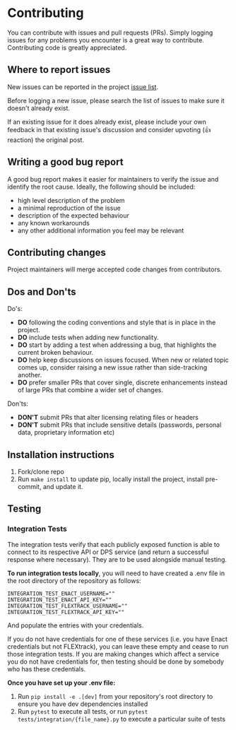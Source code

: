 # Contributing
You can contribute with issues and pull requests (PRs). Simply logging issues for any problems you encounter is a great way to contribute. Contributing code is greatly appreciated.

## Where to report issues
New issues can be reported in the project [issue list](../../../issues).

Before logging a new issue, please search the list of issues to make sure it doesn't already exist.

If an existing issue for it does already exist, please include your own feedback in that existing issue's discussion and consider upvoting (👍 reaction) the original post. 

## Writing a good bug report
A good bug report makes it easier for maintainers to verify the issue and identify the root cause. Ideally, the following should be included:
- high level description of the problem
- a minimal reproduction of the issue
- description of the expected behaviour
- any known workarounds
- any other additional information you feel may be relevant

## Contributing changes
Project maintainers will merge accepted code changes from contributors.

## Dos and Don'ts
Do's:
- **DO** following the coding conventions and style that is in place in the project.
- **DO** include tests when adding new functionality.
- **DO** start by adding a test when addressing a bug, that highlights the current broken behaviour.
- **DO** help keep discussions on issues focused. When new or related topic comes up, consider raising a new issue rather than side-tracking another.
- **DO** prefer smaller PRs that cover single, discrete enhancements instead of large PRs that combine a wider set of changes.

Don'ts:
- **DON'T** submit PRs that alter licensing relating files or headers
- **DON'T** submit PRs that include sensitive details (passwords, personal data, proprietary information etc)

## Installation instructions

1. Fork/clone repo
2. Run `make install` to update pip, locally install the project, install pre-commit, and update it.

## Testing
### Integration Tests
The integration tests verify that each publicly exposed function is able to connect to its respective API or DPS service (and return a successful response where necessary). They are to be used alongside manual testing.

**To run integration tests locally**, you will need to have created a .env file in the root directory of the repository as follows:
```dotenv
INTEGRATION_TEST_ENACT_USERNAME=""
INTEGRATION_TEST_ENACT_API_KEY=""
INTEGRATION_TEST_FLEXTRACK_USERNAME=""
INTEGRATION_TEST_FLEXTRACK_API_KEY=""
```
And populate the entries with your credentials.

If you do not have credentials for one of these services (i.e. you have Enact credentials but not FLEXtrack), you can leave these empty and cease to run those integration tests. If you are making changes which affect a service you do not have credentials for, then testing should be done by somebody who has these credentials.

**Once you have set up your .env file:**
1. Run `pip install -e .[dev]` from your repository's root directory to ensure you have dev dependencies installed
2. Run `pytest` to execute all tests, or run `pytest tests/integration/{file_name}.py` to execute a particular suite of tests
